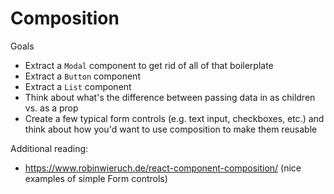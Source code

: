 # Composition

Goals

- Extract a `Modal` component to get rid of all of that boilerplate
- Extract a `Button` component
- Extract a `List` component
- Think about what's the difference between passing data in as children vs. as a prop
- Create a few typical form controls (e.g. text input, checkboxes, etc.) and think about how you'd want to use composition to make them reusable

Additional reading:

- https://www.robinwieruch.de/react-component-composition/ (nice examples of simple Form controls)
